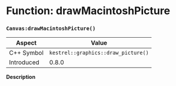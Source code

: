 
# Function: drawMacintoshPicture
### `Canvas:drawMacintoshPicture()`

| Aspect | Value |
| --- | --- |
| C++ Symbol | `kestrel::graphics::draw_picture()` |
| Introduced | 0.8.0 |

**Description**


